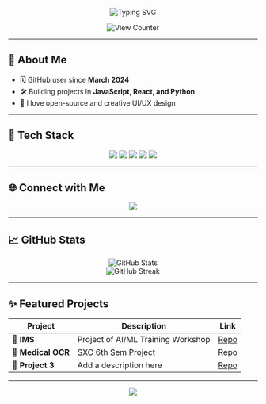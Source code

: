 <p align="center">
  <img src="https://readme-typing-svg.demolab.com?font=Fira+Code&weight=700&size=20&pause=1000&color=F7941D&center=true&vCenter=true&width=440&lines=Hey+there,+I'm+kneeschawl!;Welcome+to+my+GitHub+Profile!;I+love+design,+coding,+and+collaboration!;Building+cool+projects+%F0%9F%9A%80" alt="Typing SVG" />
</p>

<p align="center">
  <img src="https://komarev.com/ghpvc/?username=kneeschawl&label=Profile+Views&color=F7941D&style=flat-square" alt="View Counter" />
</p>

---

## 🚀 About Me

- 🗓️ GitHub user since **March 2024**
- 🛠️ Building projects in **JavaScript, React, and Python**
- 🤝 I love open-source and creative UI/UX design

---

## 🧰 Tech Stack

<p align="center">
  <img src="https://img.shields.io/badge/JavaScript-F7DF1E?logo=javascript&logoColor=black&style=for-the-badge"/>
  <img src="https://img.shields.io/badge/React-61DAFB?logo=react&logoColor=black&style=for-the-badge"/>
  <img src="https://img.shields.io/badge/Python-3776AB?logo=python&logoColor=white&style=for-the-badge"/>
  <img src="https://img.shields.io/badge/Node.js-339933?logo=node.js&logoColor=white&style=for-the-badge"/>
  <img src="https://img.shields.io/badge/GitHub-181717?logo=github&logoColor=white&style=for-the-badge"/>
</p>

---

## 🌐 Connect with Me

<p align="center">
  <a href="https://github.com/kneeschawl"><img src="https://img.shields.io/badge/GitHub-kneeschawl-181717?logo=github&logoColor=white&style=for-the-badge" /></a>
</p>

---

## 📈 GitHub Stats

<p align="center">
  <img src="https://github-readme-stats.vercel.app/api?username=kneeschawl&show_icons=true&theme=radical&hide_title=true" alt="GitHub Stats" />
  <br>
  <img src="https://github-readme-streak-stats.herokuapp.com?user=kneeschawl&theme=radical&hide_border=true" alt="GitHub Streak" />
</p>

---

## ✨ Featured Projects

| Project        | Description                            | Link             |
| -------------- | -------------------------------------- | ----------------|
| 🚀 **IMS**       | Project of AI/ML Training Workshop               | [Repo](https://github.com/kneeschawl/Inventory-Management-System) |
| 🎨 **Medical OCR**       | SXC 6th Sem Project              | [Repo](https://github.com/kneeschawl/Medical-Bills-OCR) |
| 🧠 **Project 3**       | Add a description here               | [Repo](https://github.com/kneeschawl) |

---

<p align="center">
  <img src="https://capsule-render.vercel.app/api?type=waving&color=gradient&height=100&section=footer"/>
</p>
